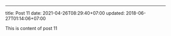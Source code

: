 ---
title: Post 11
date: 2021-04-26T08:29:40+07:00
updated: 2018-06-27T01:14:06+07:00

This is content of post 11